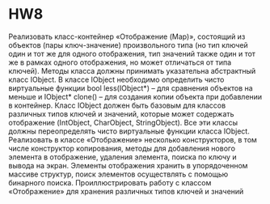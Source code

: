 # HW8
Реализовать класс-контейнер «Отображение (Map)», состоящий из объектов (пары ключ-значение) произвольного типа (но тип ключей один и тот же для одного отображения, тип значений также один и тот же в рамках одного отображения, но может отличаться от типа ключей). Методы класса должны принимать  указательна  абстрактный  класс IObject. В  классе IObject необходимо определить чисто виртуальные функции bool less(IObject*) – для сравнения объектов на меньше и IObject* clone() – для создания копии объекта при добавлении в контейнер. Класс IObject должен быть базовым для классов различных типов ключей и значений, которые может содержать отображение (IntObject, CharObject, StringObject). Все эти классы должны переопределять чисто виртуальные функции класса IObject.
Реализовать в классе «Отображение» несколько конструкторов, в том числе конструктор копирования, методы  для  добавления  нового  элемента  в  отображение, удаления  элемента,  поиска  по  ключу  и  вывода  на  экран. Элементы отображения хранить в упорядоченном массиве структур, поиск элементов осуществлять с помощью бинарного поиска. Проиллюстрировать работу с 
классом «Отображение» для хранения различных типов ключей и значений
